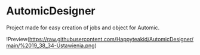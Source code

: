 # AutomicDesigner

Project made for easy creation of jobs and object for Automic.


!Preview(https://raw.githubusercontent.com/Happyteakid/AutomicDesigner/main/%2019_38_34-Ustawienia.png)
